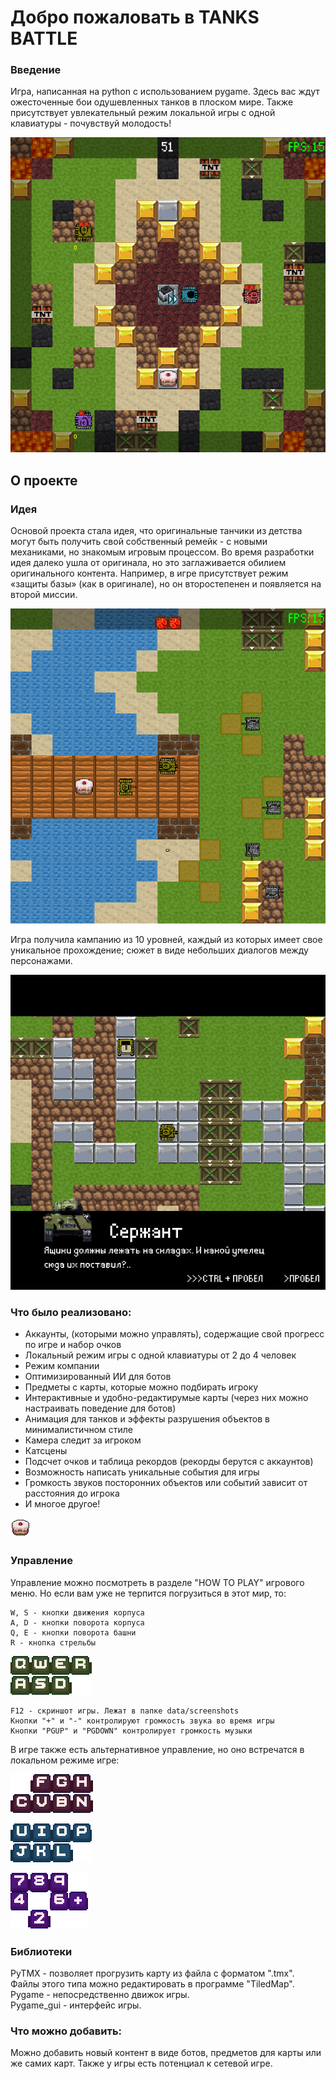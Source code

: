 # Добро пожаловать в TANKS BATTLE
### Введение
Игра, написанная на python с использованием pygame. Здесь вас ждут ожесточенные
 бои одушевленных танков в плоском мире. Также присутствует увлекательный
 режим локальной игры с одной клавиатуры - почувствуй молодость!
 
![Геймплей](data\screenshots\screenshot_20210526184920188453.png "Локальный режим")

## О проекте
### Идея
Основой проекта стала идея, что оригинальные танчики из детства могут быть получить свой собственный 
ремейк - с новыми механиками, но знакомым игровым процессом. 
Во время разработки идея далеко ушла от оригинала, но это заглаживается обилием оригинального контента.
Например, в игре присутствует режим «защиты базы» (как в оригинале), но он второстепенен и появляется 
на второй миссии.

![Геймплей](data\screenshots\screenshot_20210526184453558006.png "Второй уровень с защитой базы")

Игра получила кампанию из 10 уровней, каждый из которых имеет свое уникальное прохождение;
 сюжет в виде небольших диалогов между персонажами.
 
![Геймплей](data\screenshots\screenshot_20210526184744062660.png "Второй уровень с защитой базы") 

### Что было реализовано:
+ Аккаунты, (которыми можно управлять), содержащие свой прогресс по игре и набор очков 
+ Локальный режим игры с одной клавиатуры от 2 до 4 человек
+ Режим компании
+ Оптимизированный ИИ для ботов
+ Предметы с карты, которые можно подбирать игроку
+ Интерактивные и удобно-редактирумые карты (через них можно настраивать поведение для ботов)
+ Анимация для танков и эффекты разрушения объектов в минималистичном стиле  
+ Камера следит за игроком
+ Катсцены
+ Подсчет очков и таблица рекордов (рекорды берутся с аккаунтов)
+ Возможность написать уникальные события для игры
+ Громкость звуков посторонних объектов или событий зависит от расстояния до игрока
+ И многое другое!

![Тортик](data\sprites\map_life.png "Торт - не ложь!")

### Управление
Управление можно посмотреть в разделе "HOW TO PLAY" игрового меню. Но если вам уже не терпится
погрузиться в этот мир, то:
  
    W, S - кнопки движения корпуса  
    A, D - кнопки поворота корпуса  
    Q, E - кнопки поворота башни  
    R - кнопка стрельбы


![Кнопки управления](data\sprites\all_green_controls.png "Управление")

      
    F12 - скриншот игры. Лежат в папке data/screenshots  
    Кнопки "+" и "-" контролируют громкость звука во время игры  
    Кнопки "PGUP" и "PGDOWN" контролирует громкость музыки 

В игре также есть альтернативное управление, но оно встречатся в локальном режиме игре:

![Кнопки управления](data\sprites\all_red_controls.png "Управление красным танком") 

![Кнопки управления](data\sprites\all_blue_controls.png "Управление синим танком") 

![Кнопки управления](data\sprites\all_violet_controls.png "Управление фиолетовым танком") 

### Библиотеки
PyTMX - позволяет прогрузить карту из файла с форматом ".tmx". Файлы этого типа можно редактировать
 в программе "TiledMap".  
Pygame - непосредственно движок игры.  
Pygame_gui - интерфейс игры.

### Что можно добавить:
Можно добавить новый контент в виде ботов, предметов для карты или же самих карт. 
Также у игры есть потенциал к сетевой игре.


 